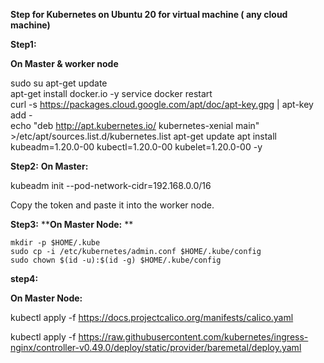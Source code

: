**Step for Kubernetes on Ubuntu 20 for virtual machine ( any cloud machine)**

**Step1:**

**On Master & worker node**

sudo su
apt-get update  
apt-get install docker.io -y
service docker restart  
curl -s https://packages.cloud.google.com/apt/doc/apt-key.gpg | apt-key add -  
echo "deb http://apt.kubernetes.io/ kubernetes-xenial main" >/etc/apt/sources.list.d/kubernetes.list
apt-get update
apt install kubeadm=1.20.0-00 kubectl=1.20.0-00 kubelet=1.20.0-00 -y  

**Step2:**
**On Master:**

   kubeadm init --pod-network-cidr=192.168.0.0/16
   
   Copy the token and paste it into the worker node.
   
**Step3:**
****On Master Node:** **
 
    mkdir -p $HOME/.kube
    sudo cp -i /etc/kubernetes/admin.conf $HOME/.kube/config
    sudo chown $(id -u):$(id -g) $HOME/.kube/config


   
**step4:**

**On Master Node:**

kubectl apply -f https://docs.projectcalico.org/manifests/calico.yaml

kubectl apply -f https://raw.githubusercontent.com/kubernetes/ingress-nginx/controller-v0.49.0/deploy/static/provider/baremetal/deploy.yaml
